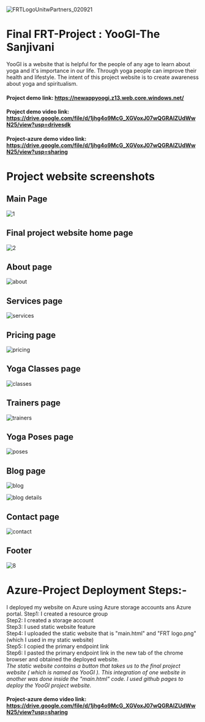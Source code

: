 ![FRTLogoUnitwPartners_020921](https://user-images.githubusercontent.com/78994799/184627487-36ddd446-8914-450a-856d-6f64ac415fe8.png) 




# Final FRT-Project : YooGI-The Sanjivani
YooGI is a website that is helpful for the people of any age to learn about yoga and it's importance in our life. Through yoga people can improve their health and lifestyle. The intent of this project website is to create awareness about yoga and spiritualism.





#### Project demo link: https://newappyoogi.z13.web.core.windows.net/





#### Project demo video link: https://drive.google.com/file/d/1jhg4o9McG_XGVoxJ07wQGRAlZUdWwN25/view?usp=drivesdk




#### Project-azure demo video link: https://drive.google.com/file/d/1jhg4o9McG_XGVoxJ07wQGRAlZUdWwN25/view?usp=sharing



# Project website screenshots
## Main Page
![1](https://user-images.githubusercontent.com/78994799/184621283-0f020b5a-f77b-4c17-9842-629d1a3e0dda.JPG)


## Final project website home page
![2](https://user-images.githubusercontent.com/78994799/184621622-e3509a5a-55e3-438d-a408-6b658677814f.JPG)


## About page
![about](https://user-images.githubusercontent.com/78994799/184622622-34aa46e2-99f6-4dd3-921c-499caad34784.JPG)


## Services page
![services](https://user-images.githubusercontent.com/78994799/184622667-c1d42428-02c3-498c-a57d-d32b93371583.JPG)


## Pricing page
![pricing](https://user-images.githubusercontent.com/78994799/184622703-8e333ba4-6f95-40da-ba9f-00e9a949eadc.JPG)


## Yoga Classes page
![classes](https://user-images.githubusercontent.com/78994799/184622751-413c9cf2-4ca0-4000-a6c6-e74ae128a6ac.JPG)


## Trainers page
![trainers](https://user-images.githubusercontent.com/78994799/184622799-7f6c834b-0c33-4e2c-9cad-27ab2c8e7a5f.JPG)


## Yoga Poses page
![poses](https://user-images.githubusercontent.com/78994799/184622846-351af3cc-76d1-440e-b51f-5bc88c9d68ca.JPG)


## Blog page
![blog](https://user-images.githubusercontent.com/78994799/184622878-61ead4a4-1cb9-4a8a-8566-247434325ef0.JPG)

![blog details](https://user-images.githubusercontent.com/78994799/184622885-ba23039e-15b6-4e69-9780-9bd82fee630c.JPG)


## Contact page
![contact](https://user-images.githubusercontent.com/78994799/184622929-c0537534-aa57-47e6-8297-60aff2ba8573.JPG)


## Footer 
![8](https://user-images.githubusercontent.com/78994799/184623618-bb378fe2-a6d5-4e8e-8dac-892b3acee3d7.JPG)


# Azure-Project Deployment Steps:-
I deployed my website on Azure using Azure storage accounts ans Azure portal. 
Step1: I created a resource group<br>
Step2: I created a storage account<br>
Step3: I used static website feature<br>
Step4: I uploaded the static website that is "main.html" and "FRT logo.png"(which I used in my static website)<br>
Step5: I copied the primary endpoint link<br>
Step6: I pasted the primary endpoint link in the new tab of the chrome browser and obtained the deployed website.<br>
*The static website contains a button that takes us to the final project website ( which is named as YooGI ). This integration of one website in another was done inside the "main.html" code. I used github pages to deploy the YooGI project website.*<br>

#### Project-azure demo video link: https://drive.google.com/file/d/1jhg4o9McG_XGVoxJ07wQGRAlZUdWwN25/view?usp=sharing
